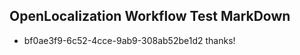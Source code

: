 ## OpenLocalization Workflow Test MarkDown
* bf0ae3f9-6c52-4cce-9ab9-308ab52be1d2 thanks!

<!--HONumber=Sep16_HO1-->


